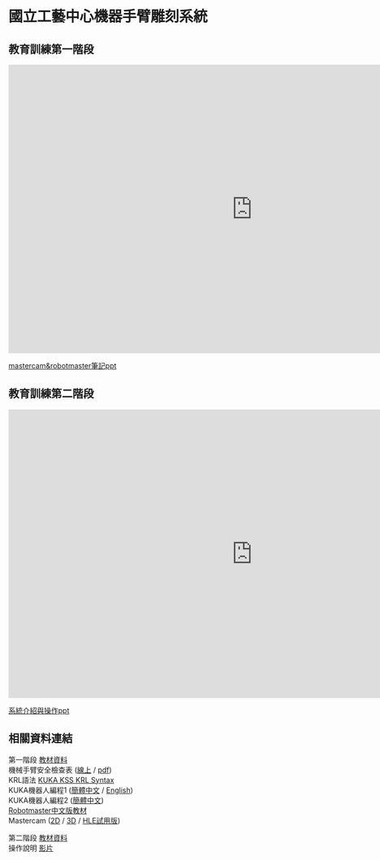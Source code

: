# 國立工藝中心機器手臂雕刻系統

## 教育訓練第一階段

<iframe src="https://docs.google.com/presentation/d/e/2PACX-1vQGdj3K6otJ9wzi-ggKx_oaVl423BsqmbMnNgyEx3nW9s5VhohwkMc1zTCrAT_Z-kRHiAOagHBFmnh9/embed?start=false&loop=true&delayms=3000" frameborder="0" width="960" height="569" allowfullscreen="true" mozallowfullscreen="true" webkitallowfullscreen="true"></iframe>  

[mastercam&robotmaster筆記ppt](https://docs.google.com/presentation/d/1FccQ54oESAzE-IQll9g9t1H7MaTqwvUwJSwPAbgNxIs/edit?usp=sharing)  


## 教育訓練第二階段

<iframe src="https://docs.google.com/presentation/d/e/2PACX-1vT369EzpxKhwOCspwKioTXbjvoh70BtfJEZOA2DT_TP5VD5-UZY-PZyC_ORCleRzCD6rQvRNoEwLNcm/embed?start=false&loop=true&delayms=3000" frameborder="0" width="960" height="569" allowfullscreen="true" mozallowfullscreen="true" webkitallowfullscreen="true"></iframe>  

[系統介紹與操作ppt](https://docs.google.com/presentation/d/1qpNelRo3QcJ5XYIBj-xTKDRdOj8zt6ArvCv0Q9Uchbg/edit?usp=sharing)  


## 相關資料連結
第一階段 [教材資料](https://github.com/yazelin/ntcri/tree/gh-pages/data/phase1)  
機械手臂安全檢查表 ([線上](https://hungsiu.github.io/WtRobotTraining/01_Safety.html) / [pdf](./data/phase1/KUKA_Basic/機械手臂安全檢查表_20190710.pdf))  
KRL語法 [KUKA KSS KRL Syntax](./data/phase1/KUKA_Basic/doc/KUKA%20KSS%20KRL%20Syntax.pdf)  
KUKA機器人編程1 ([簡體中文](./data/phase1/KUKA_Basic/doc/zh-cn/KUKA機器人編程1.pdf) / [English](./data/phase1/KUKA_Basic/doc/en/KUKA%20Robot%20Programming%201.pdf))  
KUKA機器人編程2 ([簡體中文](./data/phase1/KUKA_Basic/doc/zh-cn/KUKA機器人編程2.pdf))  
[Robotmaster中文版教材](./data/phase1/Mastercam_Robotmaster/doc/1%20-%20Robotmaster中文版教材.pdf)  
Mastercam ([2D](./data/phase1/Mastercam_Robotmaster/doc/Mastercam_2Dv2019-講義1(無LOGO).pdf) / [3D](./data/phase1/Mastercam_Robotmaster/doc/Mastercam_3DX9&v2017&2018-講義2(無LOGO).pdf) / [HLE試用版](https://signup.mastercam.com/demo-hle-mms))  

第二階段 [教材資料](https://github.com/yazelin/ntcri/tree/gh-pages/data/phase2)  
操作說明 [影片](https://drive.google.com/drive/folders/1uIw-Q6_r0Rd7-7Mr2XosG1CXMoCTh3o-?usp=sharing)